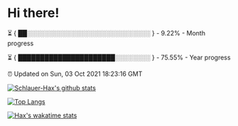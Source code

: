 # Hi there!

⏳ { ██░░░░░░░░░░░░░░░░░░░░░░░░░░░░ } - 9.22% - Month progress

⏳ { ██████████████████████░░░░░░░░ } - 75.55% - Year progress

⏰ Updated on Sun, 03 Oct 2021 18:23:16 GMT


[![Schlauer-Hax's github stats](https://github-readme-stats.vercel.app/api?username=Schlauer-Hax&show_icons=true&theme=dark&count_private=true)](https://github.com/Schlauer-Hax)


[![Top Langs](https://github-readme-stats.vercel.app/api/top-langs/?username=Schlauer-Hax&layout=compact&theme=dark)](https://github.com/Schlauer-Hax?tab=repositories)


[![Hax's wakatime stats](https://github-readme-stats.vercel.app/api/wakatime?username=Hax&theme=dark)](https://wakatime.com/@Hax)

